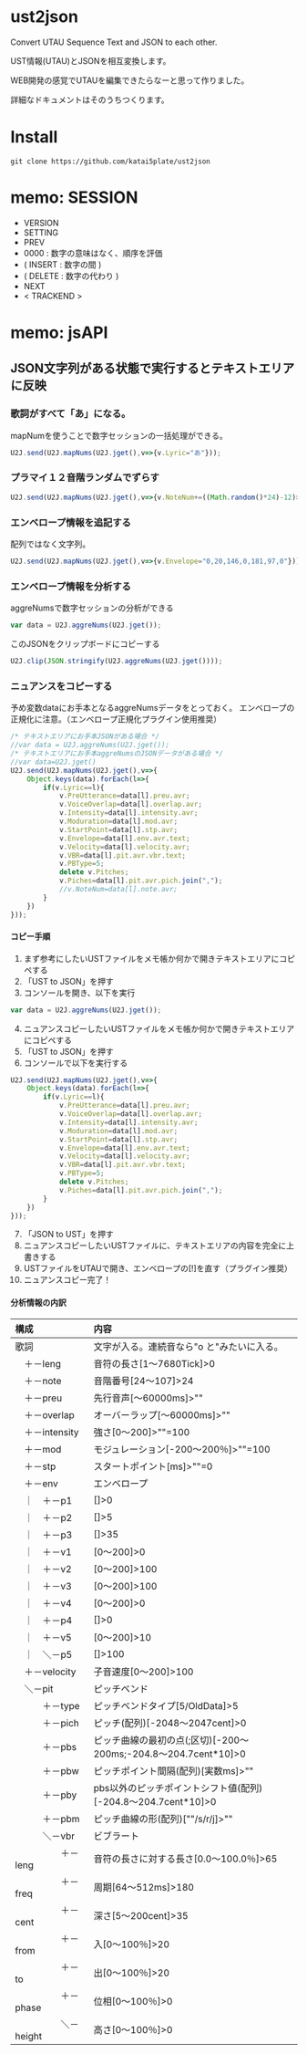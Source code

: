 # ust2json
Convert UTAU Sequence Text and JSON to each other. 

UST情報(UTAU)とJSONを相互変換します。

WEB開発の感覚でUTAUを編集できたらなーと思って作りました。

詳細なドキュメントはそのうちつくります。

# Install
```
git clone https://github.com/katai5plate/ust2json
```

# memo: SESSION
- VERSION
- SETTING
- PREV
- 0000 : 数字の意味はなく、順序を評価
- ( INSERT : 数字の間 )
- ( DELETE : 数字の代わり )
- NEXT
- < TRACKEND >

# memo: jsAPI
## JSON文字列がある状態で実行するとテキストエリアに反映

### 歌詞がすべて「あ」になる。
mapNumを使うことで数字セッションの一括処理ができる。
```js
U2J.send(U2J.mapNums(U2J.jget(),v=>{v.Lyric="あ"}));
```

### プラマイ１２音階ランダムでずらす
```js
U2J.send(U2J.mapNums(U2J.jget(),v=>{v.NoteNum+=((Math.random()*24)-12)>>0}));
```

### エンベロープ情報を追記する
配列ではなく文字列。
```js
U2J.send(U2J.mapNums(U2J.jget(),v=>{v.Envelope="0,20,146,0,181,97,0"}));
```

### エンベロープ情報を分析する
aggreNumsで数字セッションの分析ができる
```js
var data = U2J.aggreNums(U2J.jget());
```
このJSONをクリップボードにコピーする
```js
U2J.clip(JSON.stringify(U2J.aggreNums(U2J.jget())));
```

### ニュアンスをコピーする
予め変数dataにお手本となるaggreNumsデータをとっておく。
エンベロープの正規化に注意。（エンベロープ正規化プラグイン使用推奨）
```js
/* テキストエリアにお手本JSONがある場合 */
//var data = U2J.aggreNums(U2J.jget());
/* テキストエリアにお手本aggreNumsのJSONデータがある場合 */
//var data=U2J.jget()
U2J.send(U2J.mapNums(U2J.jget(),v=>{
    Object.keys(data).forEach(l=>{
        if(v.Lyric==l){
            v.PreUtterance=data[l].preu.avr;
            v.VoiceOverlap=data[l].overlap.avr;
            v.Intensity=data[l].intensity.avr;
            v.Moduration=data[l].mod.avr;
            v.StartPoint=data[l].stp.avr;
            v.Envelope=data[l].env.avr.text;
            v.Velocity=data[l].velocity.avr;
            v.VBR=data[l].pit.avr.vbr.text;
            v.PBType=5;
            delete v.Pitches;
            v.Piches=data[l].pit.avr.pich.join(",");
            //v.NoteNum=data[l].note.avr;
        }
    })
}));
```

#### コピー手順
1. まず参考にしたいUSTファイルをメモ帳か何かで開きテキストエリアにコピペする
2. 「UST to JSON」を押す
3. コンソールを開き、以下を実行
```js
var data = U2J.aggreNums(U2J.jget());
```
4. ニュアンスコピーしたいUSTファイルをメモ帳か何かで開きテキストエリアにコピペする
5. 「UST to JSON」を押す
6. コンソールで以下を実行する
```js
U2J.send(U2J.mapNums(U2J.jget(),v=>{
    Object.keys(data).forEach(l=>{
        if(v.Lyric==l){
            v.PreUtterance=data[l].preu.avr;
            v.VoiceOverlap=data[l].overlap.avr;
            v.Intensity=data[l].intensity.avr;
            v.Moduration=data[l].mod.avr;
            v.StartPoint=data[l].stp.avr;
            v.Envelope=data[l].env.avr.text;
            v.Velocity=data[l].velocity.avr;
            v.VBR=data[l].pit.avr.vbr.text;
            v.PBType=5;
            delete v.Pitches;
            v.Piches=data[l].pit.avr.pich.join(",");
        }
    })
}));
```
7. 「JSON to UST」を押す
8. ニュアンスコピーしたいUSTファイルに、テキストエリアの内容を完全に上書きする
9. USTファイルをUTAUで開き、エンベロープの[!]を直す（プラグイン推奨）
10. ニュアンスコピー完了！


#### 分析情報の内訳
|構成|内容|
|:-|:-|
|歌詞|文字が入る。連続音なら"o と"みたいに入る。|
|　＋－leng|音符の長さ[1～7680Tick]>0|
|　＋－note|音階番号[24～107]>24|
|　＋－preu|先行音声[～60000ms]>""|
|　＋－overlap|オーバーラップ[～60000ms]>""|
|　＋－intensity|強さ[0～200]>""=100|
|　＋－mod|モジュレーション[-200～200％]>""=100|
|　＋－stp|スタートポイント[ms]>""=0|
|　＋－env|エンベロープ|
|　｜　＋－p1|[]>0|
|　｜　＋－p2|[]>5|
|　｜　＋－p3|[]>35|
|　｜　＋－v1|[0～200]>0|
|　｜　＋－v2|[0～200]>100|
|　｜　＋－v3|[0～200]>100|
|　｜　＋－v4|[0～200]>0|
|　｜　＋－p4|[]>0|
|　｜　＋－v5|[0～200]>10|
|　｜　＼－p5|[]>100|
|　＋－velocity|子音速度[0～200]>100|
|　＼－pit|ピッチベンド|
|　　　＋－type|ピッチベンドタイプ[5/OldData]>5|
|　　　＋－pich|ピッチ(配列)[-2048～2047cent]>0|
|　　　＋－pbs|ピッチ曲線の最初の点(;区切)[-200～200ms;-204.8～204.7cent*10]>0|
|　　　＋－pbw|ピッチポイント間隔(配列)[実数ms]>""|
|　　　＋－pby|pbs以外のピッチポイントシフト値(配列)[-204.8～204.7cent*10]>0|
|　　　＋－pbm|ピッチ曲線の形(配列)[""/s/r/j]>""|
|　　　＼－vbr|ビブラート|
|　　　　　＋－leng|音符の長さに対する長さ[0.0～100.0％]>65|
|　　　　　＋－freq|周期[64～512ms]>180|
|　　　　　＋－cent|深さ[5～200cent]>35|
|　　　　　＋－from|入[0～100％]>20|
|　　　　　＋－to|出[0～100％]>20|
|　　　　　＋－phase|位相[0～100％]>0|
|　　　　　＼－height|高さ[0～100％]>0|

